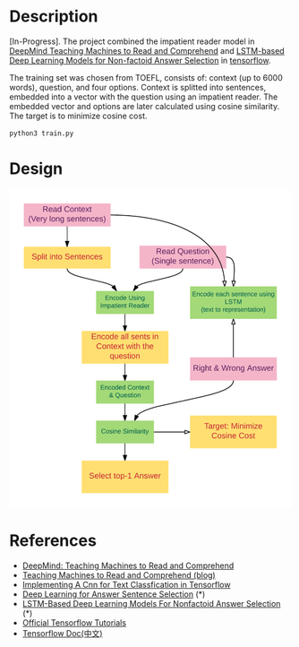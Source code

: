 # Description

[In-Progress]. The project combined the impatient reader model in [DeepMind Teaching Machines to Read and Comprehend](https://github.com/thomasmesnard/DeepMind-Teaching-Machines-to-Read-and-Comprehend) and [LSTM-based Deep Learning Models for Non-factoid Answer Selection](http://arxiv.org/abs/1511.04108) in [tensorflow](https://github.com/tensorflow/tensorflow).

The training set was chosen from TOEFL, consists of: context (up to 6000 words), question, and four options. Context is splitted into sentences, embedded into a vector with the question using an impatient reader. The embedded vector and options are later calculated using cosine similarity. The target is to minimize cosine cost.

```
python3 train.py
```

# Design

![Algorithm](tf_algorithm.png)

# References

- [DeepMind: Teaching Machines to Read and Comprehend](https://github.com/thomasmesnard/DeepMind-Teaching-Machines-to-Read-and-Comprehend)
- [Teaching Machines to Read and Comprehend (blog)](http://rsarxiv.github.io/2016/06/13/Teaching-Machines-to-Read-and-Comprehend-PaperWeekly/)
- [Implementing A Cnn for Text Classfication in Tensorflow](http://www.wildml.com/2015/12/implementing-a-cnn-for-text-classification-in-tensorflow/)
- [Deep Learning for Answer Sentence Selection](http://ttic.uchicago.edu/~haotang/speech/1412.1632v1.pdf) (*)
- [LSTM-Based Deep Learning Models For Nonfactoid Answer Selection](https://arxiv.org/pdf/1511.04108v4.pdf) (*)
- [Official Tensorflow Tutorials](https://www.tensorflow.org/versions/r0.12/tutorials/index.html)
- [Tensorflow Doc(中文)](http://wiki.jikexueyuan.com/project/tensorflow-zh/get_started/basic_usage.html)

